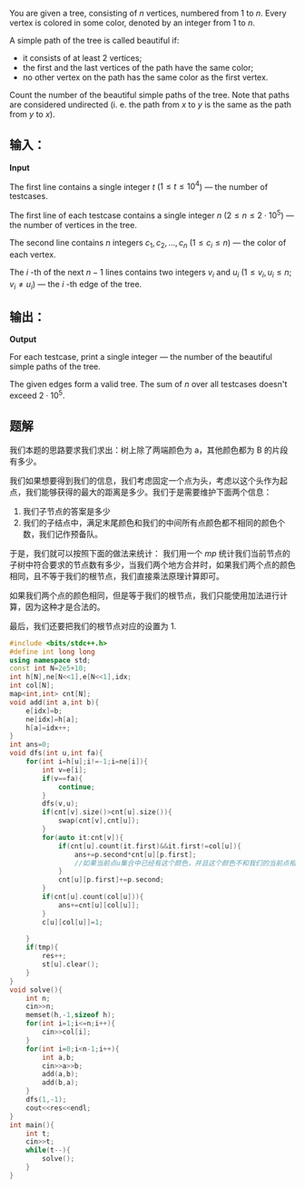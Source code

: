 You are given a tree, consisting of $n$ vertices, numbered from $1$ to $n$. Every vertex is colored in some color, denoted by an integer from $1$ to $n$.

A simple path of the tree is called beautiful if:

-   it consists of at least $2$ vertices;
-   the first and the last vertices of the path have the same color;
-   no other vertex on the path has the same color as the first vertex.

Count the number of the beautiful simple paths of the tree. Note that paths are considered undirected (i. e. the path from $x$ to $y$ is the same as the path from $y$ to $x$).

## 输入：
**Input**

The first line contains a single integer $t$ ($1 \le t \le 10^4$) — the number of testcases.

The first line of each testcase contains a single integer $n$ ($2 \le n \le 2 \cdot 10^5$) — the number of vertices in the tree.

The second line contains $n$ integers $c_1, c_2, \dots, c_n$ ($1 \le c_i \le n$) — the color of each vertex.

The $i$ \-th of the next $n - 1$ lines contains two integers $v_i$ and $u_i$ ($1 \le v_i, u_i \le n$; $v_i \neq u_i$) — the $i$ \-th edge of the tree.

## 输出：
**Output**

For each testcase, print a single integer — the number of the beautiful simple paths of the tree.


The given edges form a valid tree. The sum of $n$ over all testcases doesn't exceed $2 \cdot 10^5$.

## 题解
我们本题的思路要求我们求出：树上除了两端颜色为 a，其他颜色都为 B 的片段有多少。

我们如果想要得到我们的信息，我们考虑固定一个点为头，考虑以这个头作为起点，我们能够获得的最大的距离是多少。我们于是需要维护下面两个信息：
1. 我们子节点的答案是多少
2. 我们的子结点中，满足末尾颜色和我们的中间所有点颜色都不相同的颜色个数，我们记作预备队。

于是，我们就可以按照下面的做法来统计：
我们用一个 $mp$ 统计我们当前节点的子树中符合要求的节点数有多少，当我们两个地方合并时，如果我们两个点的颜色相同，且不等于我们的根节点，我们直接乘法原理计算即可。

如果我们两个点的颜色相同，但是等于我们的根节点，我们只能使用加法进行计算，因为这种才是合法的。

最后，我们还要把我们的根节点对应的设置为 1.
```cpp
#include <bits/stdc++.h>
#define int long long
using namespace std;
const int N=2e5+10;
int h[N],ne[N<<1],e[N<<1],idx;
int col[N];
map<int,int> cnt[N];
void add(int a,int b){
	e[idx]=b;
	ne[idx]=h[a];
	h[a]=idx++;
}
int ans=0;
void dfs(int u,int fa){
	for(int i=h[u];i!=-1;i=ne[i]){
		int v=e[i];
		if(v==fa){
			continue;
		}
		dfs(v,u);
		if(cnt[v].size()>cnt[u].size()){
			swap(cnt[v],cnt[u]);
		}
		for(auto it:cnt[v]){
			if(cnt[u].count(it.first)&&it.first!=col[u]){
				ans+=p.second*cnt[u][p.first];
				//如果当前点u集合中已经有这个颜色，并且这个颜色不和我们的当前点相同 
			}
			cnt[u][p.first]+=p.second;	
		}
		if(cnt[u].count(col[u])){
			ans+=cnt[u][col[u]];
		}
		c[u][col[u]]=1;
		
	}
	if(tmp){
		res++;
		st[u].clear();
	}
}
void solve(){
	int n;
	cin>>n;
	memset(h,-1,sizeof h);
	for(int i=1;i<=n;i++){
		cin>>col[i];
	}
	for(int i=0;i<n-1;i++){
		int a,b;
		cin>>a>>b;
		add(a,b);
		add(b,a);
	}
	dfs(1,-1);
	cout<<res<<endl;
}
int main(){
	int t;
	cin>>t;
	while(t--){
		solve();
	}
}
```